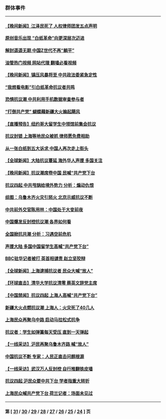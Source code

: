 ### 群体事件
---
#### [【晚间新闻】江泽民死了 人权律师团发五点声明](../../pages/ncid279/n13876603.md?12012045) 
#### [原创音乐出现 “白纸革命”向更深层次迈进](../../pages/ncid279/n13876509.md?12012045) 
#### [解封遥遥无期 中国Z世代不再“躺平”](../../pages/ncid279/n13876294.md?12012045) 
#### [油管热门视频 网站代理 翻墙必看视频](http://138.2.39.72:81/youtube.html?epic-marker?12012045)
#### [【晚间新闻】镇压风暴将至 中共政法委紧急定性](../../pages/ncid279/n13875432.md?12012045) 
#### [“我想看电影”引白纸革命抗议者共鸣](../../pages/ncid279/n13875742.md?12012045) 
#### [恐惧抗议潮 中共利用手机数据审查参与者](../../pages/ncid279/n13875552.md?12012045) 
#### [“打倒共产党” 蝴蝶藉新疆大火搧起飓风](../../pages/ncid279/n13875241.md?12012045) 
#### [【直播预告】纽约哥大留学生中领馆前集会抗议](../../pages/ncid279/n13875540.md?12012045) 
#### [抗议封锁 上海等地民众被抓 律师愿免费相助](../../pages/ncid279/n13875401.md?12012045) 
#### [从一张白纸到五大诉求 中国人再次走上街头](../../pages/ncid279/n13874898.md?12012045) 
#### [【全球新闻】大陆抗议蔓延 海外华人声援 多国关注](../../pages/ncid279/n13874875.md?12012045) 
#### [【晚间新闻】抗议潮席卷中国 民喊“共产党下台](../../pages/ncid279/n13875348.md?12012045) 
#### [抗议四起 中共甩锅给境外势力 分析：煽动仇恨](../../pages/ncid279/n13875072.md?12012045) 
#### [组图：乌鲁木齐火灾引怒火 北京示威抗议不断](../../pages/ncid279/n13874830.md?12012045) 
#### [中共前外交官陈用林：中国处于大变前夜](../../pages/ncid279/n13874588.md?12012045) 
#### [中国爆发反封控抗议潮 各界如何看](../../pages/ncid279/n13874924.md?12012045) 
#### [全国掀抗共潮 分析：习遇空前危机](../../pages/ncid279/n13874792.md?12012045) 
#### [声援大陆 多国中国留学生高喊“共产党下台”](../../pages/ncid279/n13874793.md?12012045) 
#### [BBC驻华记者被打 英首相谴责 赵立坚狡辩](../../pages/ncid279/n13874710.md?12012045) 
#### [【全球新闻】上海逮捕抗议者 民众大喊“放人”](../../pages/ncid279/n13874573.md?12012045) 
#### [【环球直击】清华大学抗议清零 蔡英文辞党主席](../../pages/ncid279/n13874575.md?12012045) 
#### [【中国禁闻】抗议四起 上海人高喊“共产党下台”](../../pages/ncid279/n13874574.md?12012045) 
#### [新疆大火点燃抗议潮 上海人：火灾死了40几人](../../pages/ncid279/n13874541.md?12012045) 
#### [上海民众再聚乌中路 启动马拉松式抗争](../../pages/ncid279/n13874232.md?12012045) 
#### [抗议者：学生如弹簧每天受压 直到一天弹起](../../pages/ncid279/n13874234.md?12012045) 
#### [【一线采访】沪民再聚乌鲁木齐路 喊“放人”](../../pages/ncid279/n13874180.md?12012045) 
#### [中国抗议不断 专家：人民正直击问题根源](../../pages/ncid279/n13874135.md?12012045) 
#### [【一线采访】武汉万人反封控 自行推翻铁皮墙](../../pages/ncid279/n13874137.md?12012045) 
#### [抗议四起 沪民众要中共下台 学者指重大转折](../../pages/ncid279/n13873869.md?12012045) 
#### [上海民众喊共产党下台 荷兰记者：场面未见过](../../pages/ncid279/n13873853.md?12012045) 

---
#### 第 [ [31](./31.md?12012045) / [30](./30.md?12012045) / [29](./29.md?12012045) / [28](./28.md?12012045) / [27](./27.md?12012045) / [26](./26.md?12012045) / [25](./25.md?12012045) / [24](./24.md?12012045) ] 页

